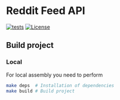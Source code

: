 # Reddit Feed API

[![tests](https://github.com/arttet/reddit-feed-api/actions/workflows/tests.yml/badge.svg?branch=develop)](https://github.com/arttet/reddit-feed-api/actions/workflows/tests.yml)
[![License](https://img.shields.io/badge/license-MIT-blue.svg)](https://github.com/arttet/reddit-feed-api/blob/main/LICENSE)

## Build project

### Local

For local assembly you need to perform

```sh
make deps  # Installation of dependencies
make build # Build project
```
